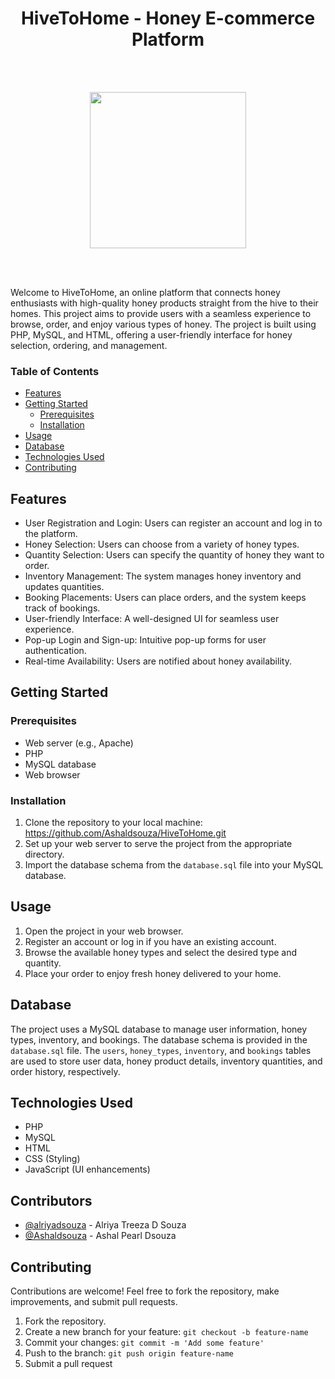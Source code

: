 <h1 align='center'>HiveToHome - Honey E-commerce Platform</h1>
<br><br>
<p align='center'> <img src="https://github.com/Ashaldsouza/HiveToHome/assets/109797633/bb1355af-fc9f-4380-9236-c5f9f6050edc" width=250></p>
<br><br>

  Welcome to HiveToHome, an online platform that connects honey enthusiasts with high-quality honey products straight from the hive to their homes. This project aims to provide users with a seamless experience to browse, order, and enjoy various types of honey. The project is built using PHP, MySQL, and HTML, offering a user-friendly interface for honey selection, ordering, and management.

### Table of Contents

- [Features](#features)
- [Getting Started](#getting-started)
  - [Prerequisites](#prerequisites)
  - [Installation](#installation)
- [Usage](#usage)
- [Database](#database)
- [Technologies Used](#technologies-used)
- [Contributing](#contributing)

## Features

- User Registration and Login: Users can register an account and log in to the platform.
- Honey Selection: Users can choose from a variety of honey types.
- Quantity Selection: Users can specify the quantity of honey they want to order.
- Inventory Management: The system manages honey inventory and updates quantities.
- Booking Placements: Users can place orders, and the system keeps track of bookings.
- User-friendly Interface: A well-designed UI for seamless user experience.
- Pop-up Login and Sign-up: Intuitive pop-up forms for user authentication.
- Real-time Availability: Users are notified about honey availability.

## Getting Started

### Prerequisites

- Web server (e.g., Apache)
- PHP
- MySQL database
- Web browser

### Installation

1. Clone the repository to your local machine:
   https://github.com/Ashaldsouza/HiveToHome.git
2. Set up your web server to serve the project from the appropriate directory.
3. Import the database schema from the `database.sql` file into your MySQL database.

## Usage

1. Open the project in your web browser.
2. Register an account or log in if you have an existing account.
3. Browse the available honey types and select the desired type and quantity.
4. Place your order to enjoy fresh honey delivered to your home.

## Database

The project uses a MySQL database to manage user information, honey types, inventory, and bookings. The database schema is provided in the `database.sql` file. The `users`, `honey_types`, `inventory`, and `bookings` tables are used to store user data, honey product details, inventory quantities, and order history, respectively.

## Technologies Used

- PHP
- MySQL
- HTML
- CSS (Styling)
- JavaScript (UI enhancements)

## Contributors

- [@alriyadsouza](https://github.com/alriyadsouza) - Alriya Treeza D Souza
- [@Ashaldsouza](https://github.com/Ashaldsouza) - Ashal Pearl Dsouza

## Contributing

Contributions are welcome! Feel free to fork the repository, make improvements, and submit pull requests.

1. Fork the repository.
2. Create a new branch for your feature: `git checkout -b feature-name`
3. Commit your changes: `git commit -m 'Add some feature'`
4. Push to the branch: `git push origin feature-name`
5. Submit a pull request
